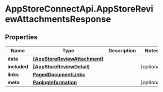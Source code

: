 # AppStoreConnectApi.AppStoreReviewAttachmentsResponse

## Properties

Name | Type | Description | Notes
------------ | ------------- | ------------- | -------------
**data** | [**[AppStoreReviewAttachment]**](AppStoreReviewAttachment.md) |  | 
**included** | [**[AppStoreReviewDetail]**](AppStoreReviewDetail.md) |  | [optional] 
**links** | [**PagedDocumentLinks**](PagedDocumentLinks.md) |  | 
**meta** | [**PagingInformation**](PagingInformation.md) |  | [optional] 


